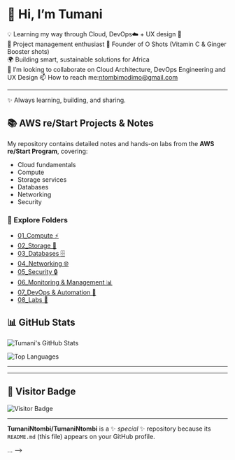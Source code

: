 # 👋 Hi, I’m Tumani

💡 Learning my way through Cloud, DevOps☁️ + UX design 🎨   
🌱 Project management enthusiast 
🧃 Founder of O Shots (Vitamin C & Ginger Booster shots)  
🌍 Building smart, sustainable solutions for Africa  
👯 I’m looking to collaborate on Cloud Architecture, DevOps Engineering and UX Design
📫 How to reach me:ntombimodimo@gmail.com

---
✨ Always learning, building, and sharing.

## 📚 AWS re/Start Projects & Notes
My repository contains detailed notes and hands-on labs from the **AWS re/Start Program**, covering:

- Cloud fundamentals  
- Compute  
- Storage services  
- Databases  
- Networking  
- Security  

### 🔗 Explore Folders
- [01_Compute ⚡](https://github.com/TumaniModimo/AWS-Repo/tree/main/01_Compute)  
- [02_Storage 💾](https://github.com/TumaniModimo/AWS-Repo/tree/main/02_Storage)  
- [03_Databases 🗄️](https://github.com/TumaniModimo/AWS-Repo/tree/main/03_Databases)  
- [04_Networking 🌐](https://github.com/TumaniModimo/AWS-Repo/tree/main/04_Networking)  
- [05_Security 🔒](https://github.com/TumaniModimo/AWS-Repo/tree/main/05_Security)  
- [06_Monitoring & Management 📊](https://github.com/TumaniModimo/AWS-Repo/tree/main/06_Monitoring_Management)  
- [07_DevOps & Automation 🤖](https://github.com/TumaniModimo/AWS-Repo/tree/main/07_DevOps_Automation)  
- [08_Labs 🧪](https://github.com/TumaniModimo/AWS-Repo/tree/main/08_Labs) 


## 📊 GitHub Stats

![Tumani's GitHub Stats](https://github-readme-stats.vercel.app/api?username=TumaniNtombi&show_icons=true&theme=radical)

![Top Languages](https://github-readme-stats.vercel.app/api/top-langs/?username=TumaniNtombi&layout=compact&theme=radical)

---


---

## 🌟 Visitor Badge

![Visitor Badge](https://visitor-badge.laobi.icu/badge?page_id=TumaniModimo.TumaniNtombi)

---


**TumaniNtombi/TumaniNtombi** is a ✨ _special_ ✨ repository because its `README.md` (this file) appears on your GitHub profile.

...
-->
